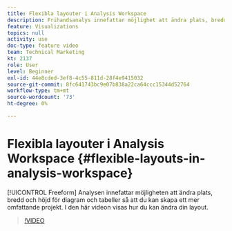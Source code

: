 ```yaml
---
title: Flexibla layouter i Analysis Workspace
description: Frihandsanalys innefattar möjlighet att ändra plats, bredd och höjd för diagram och tabeller så att du kan skapa ett mer omfattande projekt. I den här videon visas hur du kan ändra din layout.
feature: Visualizations
topics: null
activity: use
doc-type: feature video
team: Technical Marketing
kt: 2137
role: User
level: Beginner
exl-id: 44e8cded-3ef8-4c55-811d-28f4e9415032
source-git-commit: 8fc641743bc9e07b838a22ca64ccc15344d52764
workflow-type: tm+mt
source-wordcount: '73'
ht-degree: 0%

---
```


# Flexibla layouter i Analysis Workspace {#flexible-layouts-in-analysis-workspace}

[!UICONTROL Freeform] Analysen innefattar möjligheten att ändra plats, bredd och höjd för diagram och tabeller så att du kan skapa ett mer omfattande projekt. I den här videon visas hur du kan ändra din layout.

>[!VIDEO](https://video.tv.adobe.com/v/24706/?quality=12&learn=on)
